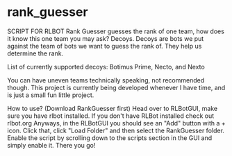 # rank_guesser
SCRIPT FOR RLBOT
Rank Guesser guesses the rank of one team, how does it know this one team you may ask?
Decoys. Decoys are bots we put against the team of bots we want to guess the rank of. They help us determine the rank.

List of currently supported decoys: Botimus Prime, Necto, and Nexto

You can have uneven teams technically speaking, not recommended though.
This project is currently being developed whenever I have time, and is just a small fun little project.

How to use? (Download RankGuesser first)
Head over to RLBotGUI, make sure you have rlbot installed. If you don't have RLBot installed check out rlbot.org
Anyways, in the RLBotGUI you should see an "Add" button with a + icon. Click that, click "Load Folder" and then select the RankGuesser folder. Enable the script by scrolling down to the scripts section in the GUI and simply enable it. 
There you go!
